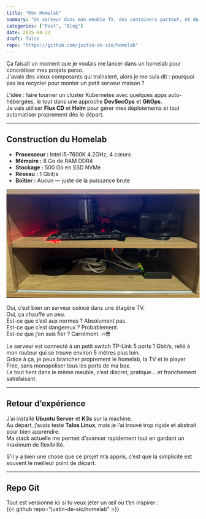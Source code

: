 ```yaml
---
title: "Mon Homelab"
summary: "Un serveur dans mon meuble TV, des containers partout, et du GitOps pour tout piloter"
categories: ["Post", "Blog"]
date: 2025-04-23
draft: false
repo: "https://github.com/justin-de-sio/homelab"
---
```


Ça faisait un moment que je voulais me lancer dans un homelab pour concrétiser mes projets perso.  
J'avais des vieux composants qui traînaient, alors je me suis dit : pourquoi pas les recycler pour monter un petit serveur maison ?

L'idée : faire tourner un cluster Kubernetes avec quelques apps auto-hébergées, le tout dans une approche **DevSecOps** et **GitOps**.  
Je vais utiliser **Flux CD** et **Helm** pour gérer mes déploiements et tout automatiser proprement dès le départ.

---

## Construction du Homelab

- **Processeur :** Intel i5-7600K 4.2GHz, 4 cœurs  
- **Mémoire :** 8 Go de RAM DDR4  
- **Stockage :** 500 Go en SSD NVMe  
- **Réseau :** 1 Gbit/s  
- **Boîtier :** Aucun — juste de la puissance brute


![photo du setup :D](homelab.jpeg)

Oui, c’est bien un serveur coincé dans une étagère TV.  
Oui, ça chauffe un peu.  
Est-ce que c’est aux normes ? Absolument pas.  
Est-ce que c’est dangereux ? Probablement.  
Est-ce que j’en suis fier ? Carrément. 🔥😎

Le serveur est connecté à un petit switch TP-Link 5 ports 1 Gbit/s, relié à mon routeur qui se trouve environ 5 mètres plus loin.  
Grâce à ça, je peux brancher proprement le homelab, la TV et le player Free, sans monopoliser tous les ports de ma box.  
Le tout tient dans le même meuble, c’est discret, pratique… et franchement satisfaisant.

---

## Retour d’expérience  

J’ai installé **Ubuntu Server** et **K3s** sur la machine.  
Au départ, j’avais testé **Talos Linux**, mais je l’ai trouvé trop rigide et abstrait pour bien apprendre.  
Ma stack actuelle me permet d’avancer rapidement tout en gardant un maximum de flexibilité.

S’il y a bien une chose que ce projet m’a appris, c’est que la simplicité est souvent le meilleur point de départ.

---

## Repo Git

Tout est versionné ici si tu veux jeter un œil ou t’en inspirer :  
{{< github repo="justin-de-sio/homelab" >}}
